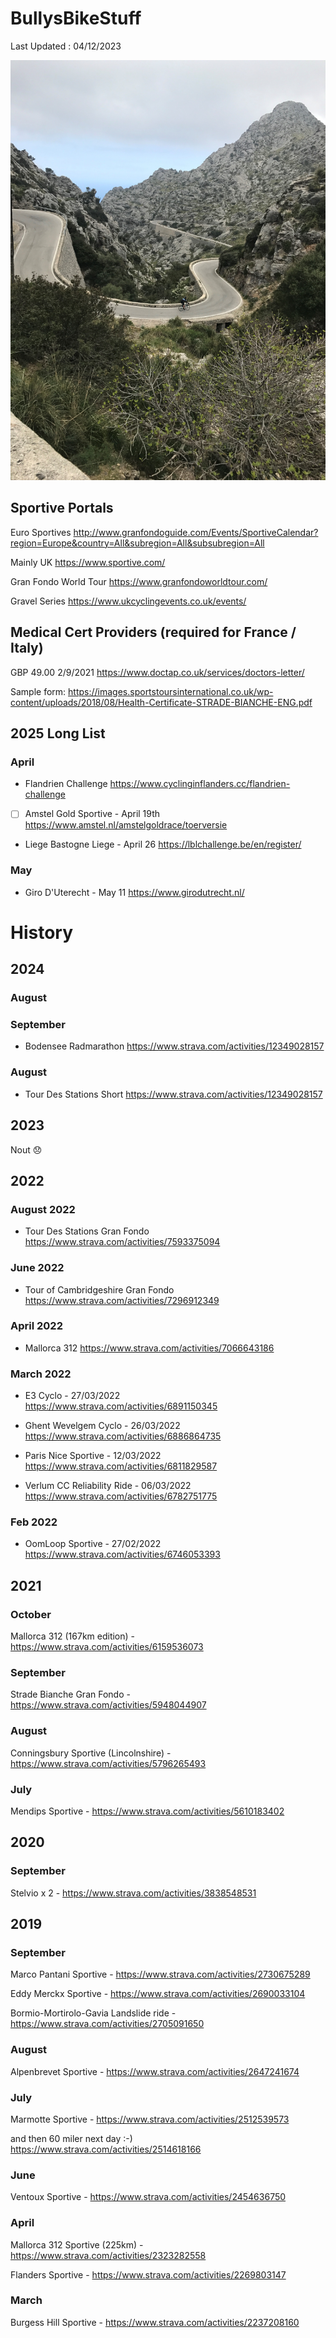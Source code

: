 # BullysBikeStuff

Last Updated : 04/12/2023 

![]( AndySaColobra4.JPG)

## Sportive Portals 
Euro Sportives 
http://www.granfondoguide.com/Events/SportiveCalendar?region=Europe&country=All&subregion=All&subsubregion=All

Mainly UK
https://www.sportive.com/

Gran Fondo World Tour
https://www.granfondoworldtour.com/

Gravel Series
https://www.ukcyclingevents.co.uk/events/

## Medical Cert Providers (required for France / Italy)
GBP 49.00 2/9/2021
https://www.doctap.co.uk/services/doctors-letter/

Sample form:
https://images.sportstoursinternational.co.uk/wp-content/uploads/2018/08/Health-Certificate-STRADE-BIANCHE-ENG.pdf

## 2025 Long List

### April 
* Flandrien Challenge 
https://www.cyclinginflanders.cc/flandrien-challenge

- [ ]  Amstel Gold Sportive - April 19th 
    https://www.amstel.nl/amstelgoldrace/toerversie

* Liege Bastogne Liege - April 26
https://lblchallenge.be/en/register/

### May 
* Giro D'Uterecht - May 11 
https://www.girodutrecht.nl/

# History
## 2024
### August

### September 
* Bodensee Radmarathon
https://www.strava.com/activities/12349028157

### August
* Tour Des Stations Short
https://www.strava.com/activities/12349028157

## 2023
Nout :disappointed:

## 2022 

### August 2022

* Tour Des Stations Gran Fondo
https://www.strava.com/activities/7593375094

### June 2022
* Tour of Cambridgeshire Gran Fondo
https://www.strava.com/activities/7296912349

### April 2022
* Mallorca 312 
https://www.strava.com/activities/7066643186

### March 2022
* E3 Cyclo - 27/03/2022   
https://www.strava.com/activities/6891150345

* Ghent Wevelgem Cyclo - 26/03/2022
https://www.strava.com/activities/6886864735

* Paris Nice Sportive - 12/03/2022
https://www.strava.com/activities/6811829587

* Verlum CC Reliability Ride - 06/03/2022
https://www.strava.com/activities/6782751775

### Feb 2022 
* OomLoop Sportive - 27/02/2022
https://www.strava.com/activities/6746053393


## 2021

### October 
Mallorca 312 (167km edition) - https://www.strava.com/activities/6159536073

### September 
Strade Bianche Gran Fondo - https://www.strava.com/activities/5948044907

### August 
Conningsbury Sportive (Lincolnshire) - https://www.strava.com/activities/5796265493

### July 
Mendips Sportive - https://www.strava.com/activities/5610183402

## 2020 

### September 
Stelvio x 2 - https://www.strava.com/activities/3838548531

## 2019

### September
Marco Pantani Sportive - https://www.strava.com/activities/2730675289

Eddy Merckx Sportive - https://www.strava.com/activities/2690033104

Bormio-Mortirolo-Gavia Landslide ride - https://www.strava.com/activities/2705091650


### August 
Alpenbrevet Sportive - https://www.strava.com/activities/2647241674

### July
Marmotte Sportive - https://www.strava.com/activities/2512539573

and then 60 miler next day :-)
https://www.strava.com/activities/2514618166


### June 
Ventoux Sportive - https://www.strava.com/activities/2454636750

### April 
Mallorca 312 Sportive (225km) - https://www.strava.com/activities/2323282558

Flanders Sportive - https://www.strava.com/activities/2269803147

### March
Burgess Hill Sportive - https://www.strava.com/activities/2237208160